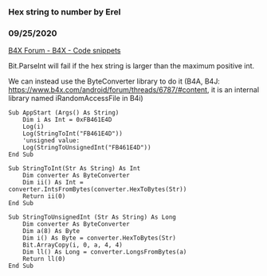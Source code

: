 ###  Hex string to number by Erel
### 09/25/2020
[B4X Forum - B4X - Code snippets](https://www.b4x.com/android/forum/threads/122739/)

Bit.ParseInt will fail if the hex string is larger than the maximum positive int.  
  
We can instead use the ByteConverter library to do it (B4A, B4J: <https://www.b4x.com/android/forum/threads/6787/#content>, it is an internal library named iRandomAccessFile in B4i)  

```B4X
Sub AppStart (Args() As String)  
    Dim i As Int = 0xFB461E4D  
    Log(i)  
    Log(StringToInt("FB461E4D"))  
    'unsigned value:  
    Log(StringToUnsignedInt("FB461E4D"))  
End Sub  
  
Sub StringToInt(Str As String) As Int  
    Dim converter As ByteConverter  
    Dim ii() As Int = converter.IntsFromBytes(converter.HexToBytes(Str))  
    Return ii(0)  
End Sub  
  
Sub StringToUnsignedInt (Str As String) As Long  
    Dim converter As ByteConverter  
    Dim a(8) As Byte  
    Dim i() As Byte = converter.HexToBytes(Str)  
    Bit.ArrayCopy(i, 0, a, 4, 4)  
    Dim ll() As Long = converter.LongsFromBytes(a)  
    Return ll(0)  
End Sub
```